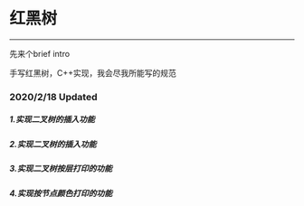 # 红黑树

------

先来个brief intro

手写红黑树，C++实现，我会尽我所能写的规范

### 2020/2/18 Updated

##### 1.实现二叉树的插入功能

##### 2.实现二叉树的插入功能

##### 3.实现二叉树按层打印的功能

##### 4.实现按节点颜色打印的功能

